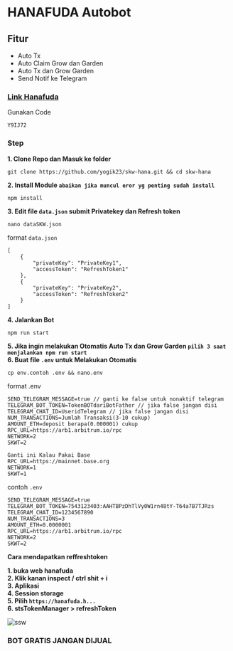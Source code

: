 # HANAFUDA Autobot

## Fitur
- Auto Tx
- Auto Claim Grow dan Garden
- Auto Tx dan Grow Garden
- Send Notif ke Telegram

### [Link Hanafuda](https://hanafuda.hana.network)
Gunakan Code
```
Y9IJ72
```

### Step
**1. Clone Repo dan Masuk ke folder**
```
git clone https://github.com/yogik23/skw-hana.git && cd skw-hana
```
**2. Install Module `abaikan jika muncul eror yg penting sudah install`**
```
npm install
```
**3. Edit file `data.json` submit Privatekey dan Refresh token**
```
nano dataSKW.json
```
format `data.json`
```
[
    {
        "privateKey": "PrivateKey1",
        "accessToken": "RefreshToken1"
    },
    {
        "privateKey": "PrivateKey2",
        "accessToken": "RefreshToken2"
    }
]
```
**4. Jalankan Bot**
```
npm run start
```
**5. Jika ingin melakukan Otomatis Auto Tx dan Grow Garden `pilih 3 saat menjalankan npm run start`** \
**6. Buat file `.env` untuk Melakukan Otomatis**
```
cp env.contoh .env && nano.env
```
format .env
```
SEND_TELEGRAM_MESSAGE=true // ganti ke false untuk nonaktif telegram
TELEGRAM_BOT_TOKEN=TokenBOTdariBotFather // jika false jangan disi
TELEGRAM_CHAT_ID=UseridTelegram // jika false jangan disi
NUM_TRANSACTIONS=Jumlah Transaksi(3-10 cukup)
AMOUNT_ETH=deposit berapa(0.000001) cukup
RPC_URL=https://arb1.arbitrum.io/rpc
NETWORK=2
SKWT=2

Ganti ini Kalau Pakai Base
RPC_URL=https://mainnet.base.org
NETWORK=1
SKWT=1
```
contoh `.env`
```
SEND_TELEGRAM_MESSAGE=true
TELEGRAM_BOT_TOKEN=7543123403:AAHTBPzDhTlVy0W1rn48tY-T64a7B7TJRzs
TELEGRAM_CHAT_ID=1234567890
NUM_TRANSACTIONS=3
AMOUNT_ETH=0.0000001
RPC_URL=https://arb1.arbitrum.io/rpc
NETWORK=2
SKWT=2
```


**Cara mendapatkan reffreshtoken**

**1. buka web hanafuda \
2. Klik kanan inspect / ctrl shit + i \
3. Aplikasi \
4. Session storage \
5. Pilih `https://hanafuda.h...` \
6. stsTokenManager > refreshToken**

![ssw](https://github.com/user-attachments/assets/06bc88d2-470c-4409-abc2-602e83e814d8)

### BOT GRATIS JANGAN DIJUAL 

